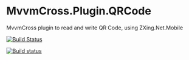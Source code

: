 # MvvmCross.Plugin.QRCode
MvvmCross plugin to read and write QR Code, using ZXing.Net.Mobile

[![Build Status](https://bndevproject.visualstudio.com/MvxQRCode/_apis/build/status/HisCodeness.MvvmCross.Plugin.QRCode?branchName=master)](https://bndevproject.visualstudio.com/MvxQRCode/_build/latest?definitionId=14&branchName=master)

[![Build status](https://ci.appveyor.com/api/projects/status/de086t281juqlc3q/branch/master?svg=true)](https://ci.appveyor.com/project/HisCodeness96164/mvvmcross-plugin-qrcode/branch/master)
